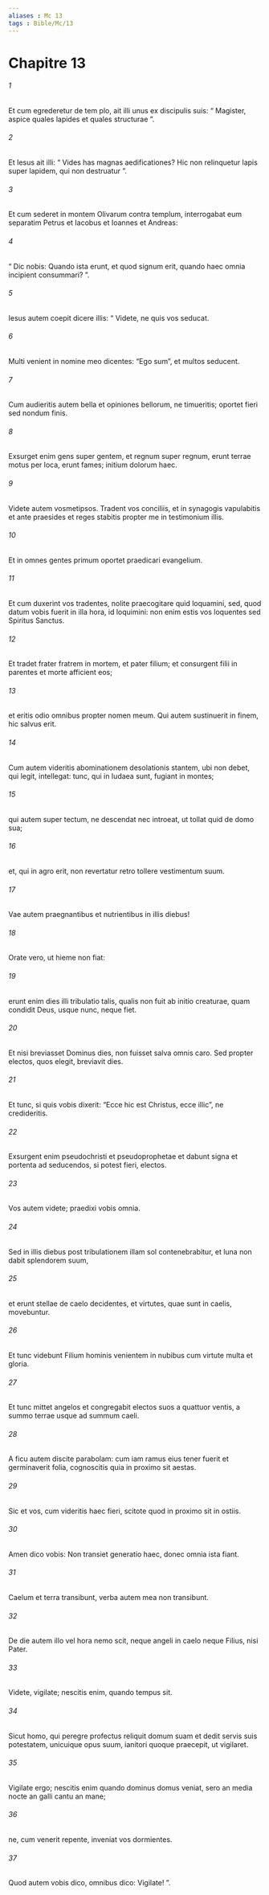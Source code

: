 ```yaml
---
aliases : Mc 13
tags : Bible/Mc/13
---
```


# Chapitre 13

###### 1
Et cum egrederetur de tem plo, ait illi unus ex discipulis suis: “ Magister, aspice quales lapides et quales structurae ”. 
###### 2
Et Iesus ait illi: “ Vides has magnas aedificationes? Hic non relinquetur lapis super lapidem, qui non destruatur ”. 
###### 3
Et cum sederet in montem Olivarum contra templum, interrogabat eum separatim Petrus et Iacobus et Ioannes et Andreas: 
###### 4
“ Dic nobis: Quando ista erunt, et quod signum erit, quando haec omnia incipient consummari? ”.
###### 5
Iesus autem coepit dicere illis: “ Videte, ne quis vos seducat. 
###### 6
Multi venient in nomine meo dicentes: “Ego sum”, et multos seducent. 
###### 7
Cum audieritis autem bella et opiniones bellorum, ne timueritis; oportet fieri sed nondum finis. 
###### 8
Exsurget enim gens super gentem, et regnum super regnum, erunt terrae motus per loca, erunt fames; initium dolorum haec.
###### 9
Videte autem vosmetipsos. Tradent vos conciliis, et in synagogis vapulabitis et ante praesides et reges stabitis propter me in testimonium illis. 
###### 10
Et in omnes gentes primum oportet praedicari evangelium. 
###### 11
Et cum duxerint vos tradentes, nolite praecogitare quid loquamini, sed, quod datum vobis fuerit in illa hora, id loquimini: non enim estis vos loquentes sed Spiritus Sanctus. 
###### 12
Et tradet frater fratrem in mortem, et pater filium; et consurgent filii in parentes et morte afficient eos; 
###### 13
et eritis odio omnibus propter nomen meum. Qui autem sustinuerit in finem, hic salvus erit.
###### 14
Cum autem videritis abominationem desolationis stantem, ubi non debet, qui legit, intellegat: tunc, qui in Iudaea sunt, fugiant in montes; 
###### 15
qui autem super tectum, ne descendat nec introeat, ut tollat quid de domo sua; 
###### 16
et, qui in agro erit, non revertatur retro tollere vestimentum suum. 
###### 17
Vae autem praegnantibus et nutrientibus in illis diebus! 
###### 18
Orate vero, ut hieme non fiat: 
###### 19
erunt enim dies illi tribulatio talis, qualis non fuit ab initio creaturae, quam condidit Deus, usque nunc, neque fiet. 
###### 20
Et nisi breviasset Dominus dies, non fuisset salva omnis caro. Sed propter electos, quos elegit, breviavit dies. 
###### 21
Et tunc, si quis vobis dixerit: “Ecce hic est Christus, ecce illic”, ne credideritis. 
###### 22
Exsurgent enim pseudochristi et pseudoprophetae et dabunt signa et portenta ad seducendos, si potest fieri, electos. 
###### 23
Vos autem videte; praedixi vobis omnia.
###### 24
Sed in illis diebus post tribulationem illam sol contenebrabitur, et luna non dabit splendorem suum, 
###### 25
et erunt stellae de caelo decidentes, et virtutes, quae sunt in caelis, movebuntur.
###### 26
Et tunc videbunt Filium hominis venientem in nubibus cum virtute multa et gloria. 
###### 27
Et tunc mittet angelos et congregabit electos suos a quattuor ventis, a summo terrae usque ad summum caeli.
###### 28
A ficu autem discite parabolam: cum iam ramus eius tener fuerit et germinaverit folia, cognoscitis quia in proximo sit aestas. 
###### 29
Sic et vos, cum videritis haec fieri, scitote quod in proximo sit in ostiis. 
###### 30
Amen dico vobis: Non transiet generatio haec, donec omnia ista fiant. 
###### 31
Caelum et terra transibunt, verba autem mea non transibunt. 
###### 32
De die autem illo vel hora nemo scit, neque angeli in caelo neque Filius, nisi Pater.
###### 33
Videte, vigilate; nescitis enim, quando tempus sit. 
###### 34
Sicut homo, qui peregre profectus reliquit domum suam et dedit servis suis potestatem, unicuique opus suum, ianitori quoque praecepit, ut vigilaret. 
###### 35
Vigilate ergo; nescitis enim quando dominus domus veniat, sero an media nocte an galli cantu an mane; 
###### 36
ne, cum venerit repente, inveniat vos dormientes. 
###### 37
Quod autem vobis dico, omnibus dico: Vigilate! ”.
